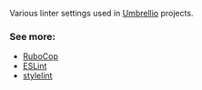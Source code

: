 Various linter settings used in [Umbrellio](https://umbrellio.biz) projects.

### See more:

* [RuboCop](https://github.com/umbrellio/code-style/tree/master/rubocop)
* [ESLint](https://github.com/umbrellio/code-style/tree/master/eslint)
* [stylelint](https://github.com/umbrellio/code-style/tree/master/stylelint)
